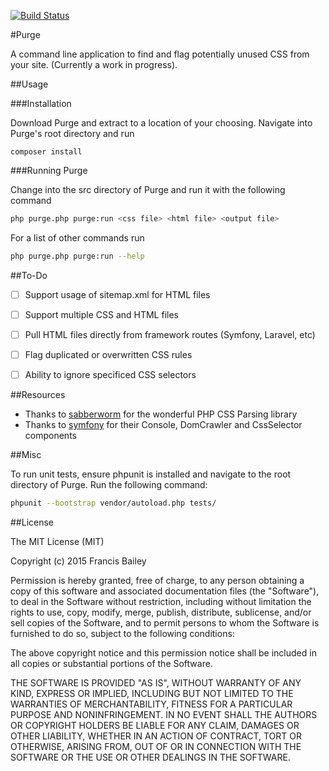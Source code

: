 [![Build Status](https://travis-ci.org/FrancisBaileyH/Purge.svg?branch=master)](https://travis-ci.org/FrancisBaileyH/Purge/)

#Purge

A command line application to find and flag potentially unused CSS from your site. (Currently a work in progress). 


##Usage

###Installation

Download Purge and extract to a location of your choosing. Navigate into Purge's root directory and run

```
composer install 
```

###Running Purge

Change into the src directory of Purge and run it with the following command

``` bash
php purge.php purge:run <css file> <html file> <output file>
```

For a list of other commands run

``` bash
php purge.php purge:run --help
```



##To-Do

- [ ] Support usage of sitemap.xml for HTML files
- [ ] Support multiple CSS and HTML files
- [ ] Pull HTML files directly from framework routes (Symfony, Laravel, etc)
- [ ] Flag duplicated or overwritten CSS rules
- [ ] Ability to ignore specificed CSS selectors


##Resources

- Thanks to [sabberworm](https://github.com/sabberworm/) for the wonderful PHP CSS Parsing library
- Thanks to [symfony](https://github.com/symfony) for their Console, DomCrawler and CssSelector components


##Misc

To run unit tests, ensure phpunit is installed and navigate to the root directory of Purge. Run the following command:
``` bash
phpunit --bootstrap vendor/autoload.php tests/
```

##License

The MIT License (MIT)

Copyright (c) 2015 Francis Bailey

Permission is hereby granted, free of charge, to any person obtaining a copy
of this software and associated documentation files (the "Software"), to deal
in the Software without restriction, including without limitation the rights
to use, copy, modify, merge, publish, distribute, sublicense, and/or sell
copies of the Software, and to permit persons to whom the Software is
furnished to do so, subject to the following conditions:

The above copyright notice and this permission notice shall be included in
all copies or substantial portions of the Software.

THE SOFTWARE IS PROVIDED "AS IS", WITHOUT WARRANTY OF ANY KIND, EXPRESS OR
IMPLIED, INCLUDING BUT NOT LIMITED TO THE WARRANTIES OF MERCHANTABILITY,
FITNESS FOR A PARTICULAR PURPOSE AND NONINFRINGEMENT. IN NO EVENT SHALL THE
AUTHORS OR COPYRIGHT HOLDERS BE LIABLE FOR ANY CLAIM, DAMAGES OR OTHER
LIABILITY, WHETHER IN AN ACTION OF CONTRACT, TORT OR OTHERWISE, ARISING FROM,
OUT OF OR IN CONNECTION WITH THE SOFTWARE OR THE USE OR OTHER DEALINGS IN
THE SOFTWARE.

